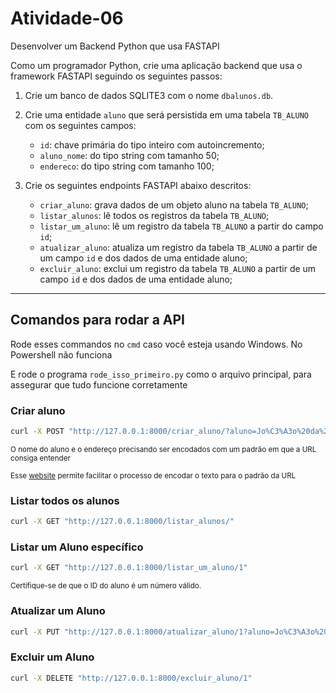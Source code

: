 # Atividade-06

Desenvolver um Backend Python que usa FASTAPI

Como um programador Python, crie uma aplicação backend que usa o framework FASTAPI seguindo os seguintes passos:

1. Crie um banco de dados SQLITE3 com o nome `dbalunos.db`.

2. Crie uma entidade `aluno` que será persistida em uma tabela `TB_ALUNO` com os seguintes campos:
    - `id`: chave primária do tipo inteiro com autoincremento;
    - `aluno_nome`: do tipo string com tamanho 50;
    - `endereco`: do tipo string com tamanho 100;

3. Crie os seguintes endpoints FASTAPI abaixo descritos:
    - `criar_aluno`: grava dados de um objeto aluno na tabela `TB_ALUNO`;
    - `listar_alunos`: lê todos os registros da tabela `TB_ALUNO`;
    - `listar_um_aluno`: lê um registro da tabela `TB_ALUNO` a partir do campo `id`;
    - `atualizar_aluno`: atualiza um registro da tabela `TB_ALUNO` a partir de um campo `id` e dos dados de uma entidade aluno;
    - `excluir_aluno`: exclui um registro da tabela `TB_ALUNO` a partir de um campo `id` e dos dados de uma entidade aluno;

---

## Comandos para rodar a API

Rode esses commandos no `cmd` caso você esteja usando Windows. No Powershell não funciona

E rode o programa `rode_isso_primeiro.py` como o arquivo principal, para assegurar que tudo funcione corretamente

### Criar aluno

```bash
curl -X POST "http://127.0.0.1:8000/criar_aluno/?aluno=Jo%C3%A3o%20da%20Silva&endereco=Rua%20das%20Flores%2C%20123" -H "accept: application/json" -d ""
```

<p><small>O nome do aluno e o endereço precisando ser encodados com um padrão em que a URL consiga entender</small></p>

<p><small>Esse <a href="https://emn178.github.io/online-tools/url_encode.html">website</a> permite facilitar o processo de encodar o texto para o padrão da URL</small></p>

### Listar todos os alunos

```bash
curl -X GET "http://127.0.0.1:8000/listar_alunos/"
```

### Listar um Aluno específico

```bash
curl -X GET "http://127.0.0.1:8000/listar_um_aluno/1"
```

<p><small>Certifique-se de que o ID do aluno é um número válido.</small></p>

### Atualizar um Aluno

```bash
curl -X PUT "http://127.0.0.1:8000/atualizar_aluno/1?aluno=Jo%C3%A3o%20da%20Silva&endereco=Rua%20das%20Flores%2C%20124" -H "accept: application/json"
```

### Excluir um Aluno

```bash
curl -X DELETE "http://127.0.0.1:8000/excluir_aluno/1"
```
